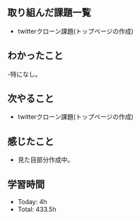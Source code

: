 ## 取り組んだ課題一覧
- twitterクローン課題(トップページの作成)
## わかったこと
-特になし。
## 次やること
- twitterクローン課題(トップページの作成)
## 感じたこと
- 見た目部分作成中。
## 学習時間
- Today: 4h
- Total: 433.5h